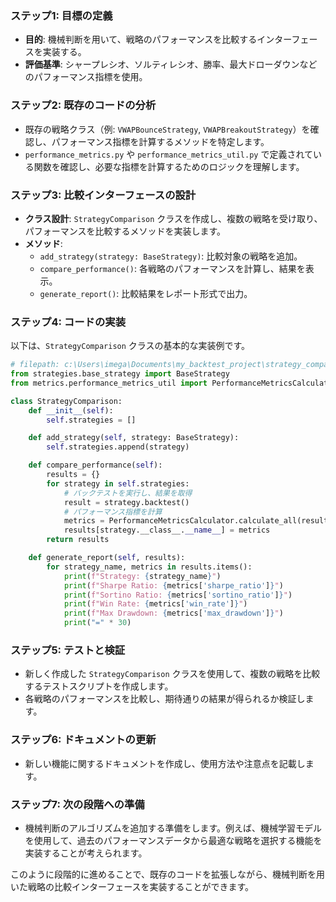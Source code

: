 ### ステップ1: 目標の定義
- **目的**: 機械判断を用いて、戦略のパフォーマンスを比較するインターフェースを実装する。
- **評価基準**: シャープレシオ、ソルティレシオ、勝率、最大ドローダウンなどのパフォーマンス指標を使用。

### ステップ2: 既存のコードの分析
- 既存の戦略クラス（例: `VWAPBounceStrategy`, `VWAPBreakoutStrategy`）を確認し、パフォーマンス指標を計算するメソッドを特定します。
- `performance_metrics.py` や `performance_metrics_util.py` で定義されている関数を確認し、必要な指標を計算するためのロジックを理解します。

### ステップ3: 比較インターフェースの設計
- **クラス設計**: `StrategyComparison` クラスを作成し、複数の戦略を受け取り、パフォーマンスを比較するメソッドを実装します。
- **メソッド**:
  - `add_strategy(strategy: BaseStrategy)`: 比較対象の戦略を追加。
  - `compare_performance()`: 各戦略のパフォーマンスを計算し、結果を表示。
  - `generate_report()`: 比較結果をレポート形式で出力。

### ステップ4: コードの実装
以下は、`StrategyComparison` クラスの基本的な実装例です。

```python
# filepath: c:\Users\imega\Documents\my_backtest_project\strategy_comparison.py
from strategies.base_strategy import BaseStrategy
from metrics.performance_metrics_util import PerformanceMetricsCalculator

class StrategyComparison:
    def __init__(self):
        self.strategies = []

    def add_strategy(self, strategy: BaseStrategy):
        self.strategies.append(strategy)

    def compare_performance(self):
        results = {}
        for strategy in self.strategies:
            # バックテストを実行し、結果を取得
            result = strategy.backtest()
            # パフォーマンス指標を計算
            metrics = PerformanceMetricsCalculator.calculate_all(result)
            results[strategy.__class__.__name__] = metrics
        return results

    def generate_report(self, results):
        for strategy_name, metrics in results.items():
            print(f"Strategy: {strategy_name}")
            print(f"Sharpe Ratio: {metrics['sharpe_ratio']}")
            print(f"Sortino Ratio: {metrics['sortino_ratio']}")
            print(f"Win Rate: {metrics['win_rate']}")
            print(f"Max Drawdown: {metrics['max_drawdown']}")
            print("=" * 30)
```

### ステップ5: テストと検証
- 新しく作成した `StrategyComparison` クラスを使用して、複数の戦略を比較するテストスクリプトを作成します。
- 各戦略のパフォーマンスを比較し、期待通りの結果が得られるか検証します。

### ステップ6: ドキュメントの更新
- 新しい機能に関するドキュメントを作成し、使用方法や注意点を記載します。

### ステップ7: 次の段階への準備
- 機械判断のアルゴリズムを追加する準備をします。例えば、機械学習モデルを使用して、過去のパフォーマンスデータから最適な戦略を選択する機能を実装することが考えられます。

このように段階的に進めることで、既存のコードを拡張しながら、機械判断を用いた戦略の比較インターフェースを実装することができます。